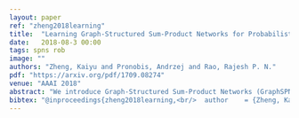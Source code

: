 ```yaml
---
layout: paper
ref: "zheng2018learning"
title:  "Learning Graph-Structured Sum-Product Networks for Probabilistic Semantic Maps"
date:   2018-08-3 00:00
tags: spns rob
image: ""
authors: "Zheng, Kaiyu and Pronobis, Andrzej and Rao, Rajesh P. N."
pdf: "https://arxiv.org/pdf/1709.08274"
venue: "AAAI 2018"
abstract: "We introduce Graph-Structured Sum-Product Networks (GraphSPNs), a probabilistic approach to structured prediction for problems where dependencies between latent variables are expressed in terms of arbitrary, dynamic graphs. While many approaches to structured prediction place strict constraints on the interactions between inferred variables, many real-world problems can be only characterized using complex graph structures of varying size, often contaminated with noise when obtained from real data. Here, we focus on one such problem in the domain of robotics. We demonstrate how GraphSPNs can be used to bolster inference about semantic, conceptual place descriptions using noisy topological relations discovered by a robot exploring large-scale office spaces. Through experiments, we show that GraphSPNs consistently outperform the traditional approach based on undirected graphical models, successfully disambiguating information in global semantic maps built from uncertain, noisy local evidence. We further exploit the probabilistic nature of the model to infer marginal distributions over semantic descriptions of as yet unexplored places and detect spatial environment configurations that are novel and incongruent with the known evidence."
bibtex: "@inproceedings{zheng2018learning,<br/>  author    = {Zheng, Kaiyu and Pronobis, Andrzej and Rao, Rajesh P. N.},<br/>  title     = {Learning Graph-Structured Sum-Product Networks for Probabilistic Semantic<br/>               Maps},<br/>  booktitle = {{AAAI}},<br/>  pages     = {4547--4555},<br/>  publisher = {{AAAI} Press},<br/>  year      = {2018}<br/>}"
---
```

